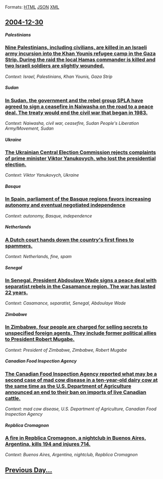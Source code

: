 
Formats: [HTML](2004/12/30/index.html)  [JSON](2004/12/30/index.json)  [XML](2004/12/30/index.xml)  

## [2004-12-30](/news/2004/12/30/index.md)

##### Palestinians
### [ Nine Palestinians, including civilians, are killed in an Israeli army incursion into the Khan Younis refugee camp in the Gaza Strip. During the raid the local Hamas commander is killed and two Israeli soldiers are slightly wounded. ](/news/2004/12/30/nine-palestinians-including-civilians-are-killed-in-an-israeli-army-incursion-into-the-khan-younis-refugee-camp-in-the-gaza-strip-during.md)
_Context: Israel, Palestinians, Khan Younis, Gaza Strip_

##### Sudan
### [ In Sudan, the government and the rebel group SPLA have agreed to sign a ceasefire in Naiwasha on the road to a peace deal. The treaty would end the civil war that began in 1983. ](/news/2004/12/30/in-sudan-the-government-and-the-rebel-group-spla-have-agreed-to-sign-a-ceasefire-in-naiwasha-on-the-road-to-a-peace-deal-the-treaty-would.md)
_Context: Naiwasha, civil war, ceasefire, Sudan People's Liberation Army/Movement, Sudan_

##### Ukraine
### [ The Ukrainian Central Election Commission rejects complaints of prime minister Viktor Yanukovych, who lost the presidential election. ](/news/2004/12/30/the-ukrainian-central-election-commission-rejects-complaints-of-prime-minister-viktor-yanukovych-who-lost-the-presidential-election.md)
_Context: Viktor Yanukovych, Ukraine_

##### Basque
### [ In Spain, parliament of the Basque regions favors increasing autonomy and eventual negotiated independence ](/news/2004/12/30/in-spain-parliament-of-the-basque-regions-favors-increasing-autonomy-and-eventual-negotiated-independence.md)
_Context: autonomy, Basque, independence_

##### Netherlands
### [ A Dutch court hands down the country's first fines to spammers. ](/news/2004/12/30/a-dutch-court-hands-down-the-country-s-first-fines-to-spammers.md)
_Context: Netherlands, fine, spam_

##### Senegal
### [ In Senegal, President Abdoulaye Wade signs a peace deal with separatist rebels in the Casamance region. The war has lasted 22 years. ](/news/2004/12/30/in-senegal-president-abdoulaye-wade-signs-a-peace-deal-with-separatist-rebels-in-the-casamance-region-the-war-has-lasted-22-years.md)
_Context: Casamance, separatist, Senegal, Abdoulaye Wade_

##### Zimbabwe
### [ In Zimbabwe, four people are charged for selling secrets to unspecified foreign agents. They include former political allies to President Robert Mugabe. ](/news/2004/12/30/in-zimbabwe-four-people-are-charged-for-selling-secrets-to-unspecified-foreign-agents-they-include-former-political-allies-to-president-r.md)
_Context: President of Zimbabwe, Zimbabwe, Robert Mugabe_

##### Canadian Food Inspection Agency
### [ The Canadian Food Inspection Agency reported what may be a second case of mad cow disease in a ten-year-old dairy cow at the same time as the U.S. Department of Agriculture announced an end to their ban on imports of live Canadian cattle. ](/news/2004/12/30/the-canadian-food-inspection-agency-reported-what-may-be-a-second-case-of-mad-cow-disease-in-a-ten-year-old-dairy-cow-at-the-same-time-as-t.md)
_Context: mad cow disease, U.S. Department of Agriculture, Canadian Food Inspection Agency_

##### Repblica Cromagnon
### [ A fire in Repblica Cromagnon, a nightclub in Buenos Aires, Argentina, kills 194 and injures 714. ](/news/2004/12/30/a-fire-in-republica-cromagnon-a-nightclub-in-buenos-aires-argentina-kills-194-and-injures-714.md)
_Context: Buenos Aires, Argentina, nightclub, Repblica Cromagnon_

## [Previous Day...](/news/2004/12/29/index.md)

